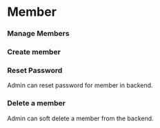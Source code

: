 # Member

### Manage Members

### Create member

### **Reset Password**

Admin can reset password for member in backend.

### Delete a member

Admin can soft delete a member from the backend. 

